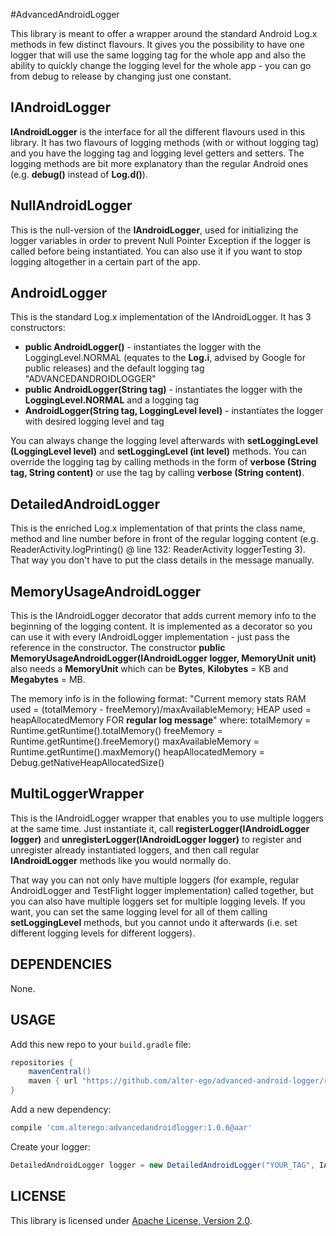 #AdvancedAndroidLogger

This library is meant to offer a wrapper around the standard Android Log.x methods in few distinct flavours. 
It gives you the possibility to have one logger that will use the same logging tag for the whole app and
also the ability to quickly change the logging level for the whole app - you can go from debug to release 
by changing just one constant.

## IAndroidLogger

**IAndroidLogger** is the interface for all the different flavours used in this library. 
It has two flavours of logging methods (with or without logging tag) and you have the logging tag and logging level
getters and setters. The logging methods are bit more explanatory than the regular Android ones (e.g. **debug()** instead 
of **Log.d()**).

## NullAndroidLogger

This is the null-version of the **IAndroidLogger**, used for initializing the logger variables in order to prevent
Null Pointer Exception if the logger is called before being instantiated. You can also use it if you want
to stop logging altogether in a certain part of the app.

## AndroidLogger

This is the standard Log.x implementation of the IAndroidLogger. It has 3 constructors:
+ **public AndroidLogger()** - instantiates the logger with the LoggingLevel.NORMAL (equates to the **Log.i**,
	advised by Google for public releases) and the default logging tag "ADVANCEDANDROIDLOGGER"
+ **public AndroidLogger(String tag)** - instantiates the logger with the **LoggingLevel.NORMAL** and a logging tag
+ **AndroidLogger(String tag, LoggingLevel level)** - instantiates the logger with desired logging level and tag

You can always change the logging level afterwards with **setLoggingLevel (LoggingLevel level)** and 
**setLoggingLevel (int level)** methods. You can override the logging tag by calling methods in the form of 
**verbose (String tag, String content)** or use the tag by calling **verbose (String content)**.

## DetailedAndroidLogger

This is the enriched Log.x implementation of that prints the class name, method and line number before in front of the
regular logging content (e.g. ReaderActivity.logPrinting() @ line 132: ReaderActivity loggerTesting 3). That way you don't have to
put the class details in the message manually.

## MemoryUsageAndroidLogger

This is the IAndroidLogger decorator that adds current memory info to the beginning of the logging content. It is implemented
as a decorator so you can use it with every IAndroidLogger implementation - just pass the reference in the constructor.
The constructor **public MemoryUsageAndroidLogger(IAndroidLogger logger, MemoryUnit unit)** also needs a **MemoryUnit** which
can be **Bytes**, **Kilobytes** = KB and **Megabytes** = MB. 

The memory info is in the following format:
"Current memory stats RAM used = (totalMemory - freeMemory)/maxAvailableMemory; HEAP used = heapAllocatedMemory FOR **regular log message**"
where:
totalMemory = Runtime.getRuntime().totalMemory()
freeMemory = Runtime.getRuntime().freeMemory()
maxAvailableMemory = Runtime.getRuntime().maxMemory()
heapAllocatedMemory = Debug.getNativeHeapAllocatedSize()

## MultiLoggerWrapper

This is the IAndroidLogger wrapper that enables you to use multiple loggers at the same time. Just instantiate it,
call **registerLogger(IAndroidLogger logger)** and **unregisterLogger(IAndroidLogger logger)** to register and unregister
already instantiated loggers, and then call regular **IAndroidLogger** methods like you would normally do. 

That way you can not only have multiple loggers (for example, regular AndroidLogger and TestFlight logger implementation) called together,
but you can also have multiple loggers set for multiple logging levels. If you want, you can set the same logging level for all of them
calling **setLoggingLevel** methods, but you cannot undo it afterwards (i.e. set different logging levels for different 
loggers).

## DEPENDENCIES

None.

## USAGE

Add this new repo to your `build.gradle` file:

```groovy
repositories {
    mavenCentral()
    maven { url "https://github.com/alter-ego/advanced-android-logger/raw/develop/releases/" }
}
```

Add a new dependency:

```groovy
compile 'com.alterego:advancedandroidlogger:1.0.6@aar'
```

Create your logger:

```java
DetailedAndroidLogger logger = new DetailedAndroidLogger("YOUR_TAG", IAndroidLogger.LoggingLevel.VERBOSE);
```


## LICENSE

This library is licensed under [Apache License, Version 2.0](http://www.apache.org/licenses/LICENSE-2.0.html).
